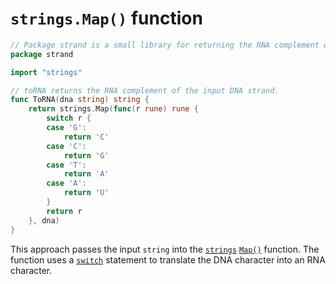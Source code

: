 # `strings.Map()` function

```go
// Package strand is a small library for returning the RNA complement of a DNA strand.
package strand

import "strings"

// toRNA returns the RNA complement of the input DNA strand.
func ToRNA(dna string) string {
	return strings.Map(func(r rune) rune {
		switch r {
		case 'G':
			return 'C'
		case 'C':
			return 'G'
		case 'T':
			return 'A'
		case 'A':
			return 'U'
		}
		return r
	}, dna)
}
```

This approach passes the input `string` into the [`strings`][strings] [`Map()`][strings-map] function.
The function uses a [`switch`][switch] statement to translate the DNA character into an RNA character.

[strings]: https://pkg.go.dev/strings
[strings-map]: https://pkg.go.dev/strings#Map
[switch]: https://go.dev/tour/flowcontrol/9
